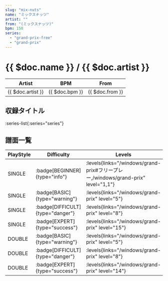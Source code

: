 ```yaml
---
slug: "mix-nuts"
name: "ミックスナッツ"
artist: ""
from: "(ミックスナッツ)"
bpm: 150
series:
  - "grand-prix-free"
  - "grand-prix"
---
```


# {{ $doc.name }} / {{ $doc.artist }}

|Artist|BPM|From|
|------|---|----|
|{{ $doc.artist }}|{{ $doc.bpm }}|{{ $doc.from }}|

## 収録タイトル

:series-list{:series="series"}

## 譜面一覧

|PlayStyle|Difficulty|Levels|Notes|Movie|
|---------|----------|------|-----|-----|
|SINGLE| :badge[BEGINNER]{type="info"}| :levels{links="/windows/grand-prix#フリープレー,/windows/grand-prix" level="1,1"}|42/1||
|SINGLE| :badge[BASIC]{type="warning"}| :levels{links="/windows/grand-prix" level="5"}|98/4||
|SINGLE| :badge[DIFFICULT]{type="danger"}| :levels{links="/windows/grand-prix" level="8"}|202/31||
|SINGLE| :badge[EXPERT]{type="success"}| :levels{links="/windows/grand-prix" level="15"}|445/30||
|DOUBLE| :badge[BASIC]{type="warning"}| :levels{links="/windows/grand-prix" level="5"}|98/4||
|DOUBLE| :badge[DIFFICULT]{type="danger"}| :levels{links="/windows/grand-prix" level="8"}|202/30||
|DOUBLE| :badge[EXPERT]{type="success"}| :levels{links="/windows/grand-prix" level="14"}|415/21||
